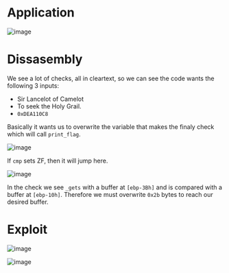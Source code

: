 # Application

![image](https://user-images.githubusercontent.com/115867891/206247435-d25b8aa0-82e1-4bc4-a7aa-7ce45c534ca9.png)

# Dissasembly

We see a lot of checks, all in cleartext, so we can see the code wants the following 3 inputs:

- Sir Lancelot of Camelot
- To seek the Holy Grail.
- `0xDEA110C8`

Basically it wants us to overwrite the variable that makes the finaly check which will call `print_flag`.

![image](https://user-images.githubusercontent.com/115867891/206247846-d043b63a-1e87-423f-83a8-99a9ed3138e9.png)

If `cmp` sets ZF, then it will jump here.

![image](https://user-images.githubusercontent.com/115867891/206247955-417460ce-e30a-44a3-a2fa-f1f79f9ba245.png)

In the check we see `_gets` with a buffer at `[ebp-3Bh]` and is compared with a buffer at `[ebp-10h]`. Therefore we must overwrite `0x2b` bytes
to reach our desired buffer.

# Exploit

![image](https://user-images.githubusercontent.com/115867891/206248763-9f776b8b-8bb1-4cb4-ab4e-f5c2b6a3cdf0.png)

![image](https://user-images.githubusercontent.com/115867891/206248807-844f032a-6a5f-4999-b5b2-50f426a537c8.png)
